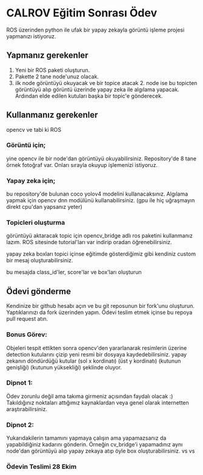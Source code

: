 # **CALROV Eğitim Sonrası Ödev**


ROS üzerinden python ile ufak bir yapay zekayla görüntü işleme projesi yapmanızı istiyoruz. 

## Yapmanız gerekenler

1. Yeni bir ROS paketi oluşturun.
2. Pakette 2 tane node'unuz olacak.
3. ilk node görüntüyü okuyacak ve bir topice atacak 2. node ise bu topicten görüntüyü alıp görüntü üzerinde yapay zeka ile algılama yapacak. Ardından elde edilen kutuları başka bir topic'e gönderecek.


## Kullanmanız gerekenler
opencv ve tabi ki ROS


### Görüntü için;
yine opencv ile bir node'dan görüntüyü okuyabilirsiniz.
Repository'de 8 tane örnek fotoğraf var. Onları sırayla okuyup işlemenizi istiyoruz.


### Yapay zeka için;
bu repository'de bulunan coco yolov4 modelini kullanacaksınız. Algılama yapmak için opencv dnn modülünü kullanabilirsiniz.
(gpu ile hiç uğraşmayın direkt cpu'dan yapsanız yeter)


### Topicleri oluşturma
görüntüyü aktaracak topic için opencv_bridge adlı ros paketini kullanmanız lazım. ROS sitesinde tutorial'ları var indirip oradan öğrenebilirsiniz.

yapay zeka boxları topici içinse eğitimde gösterdiğimiz gibi kendiniz custom bir mesaj oluşturabilirsiniz.

bu mesajda class_id'ler, score'lar ve box'ları oluşturun


## Ödevi gönderme
Kendinize bir github hesabı açın ve bu git reposunun bir fork'unu oluşturun. Yaptıklarınızı da fork üzerinden yapın. Ödevi teslim etmek içinse bu repoya pull request atın.


### Bonus Görev:
Objeleri tespit ettikten sonra opencv'den yararlanarak resimlerin üzerine detection kutularını çizip yeni resmi bir dosyaya kaydedebilirsiniz.
yapay zekanın döndürdüğü kutular (sol x kordinatı) (üst y kordinatı) (kutunun genişliği) (kutunun yüksekliği) şeklinde oluyor.


### Dipnot 1:
Ödev zorunlu değil ama takıma girmeniz açısından faydalı olacak :)
Takıldığınız noktaları attığımız kaynaklardan veya genel olarak internetten araştırabilirsiniz.

### Dipnot 2:
Yukarıdakilerin tamamını yapmaya çalışın ama yapamazsanız da yapabildiğiniz kadarını gönderin.
Örneğin cv_bridge'i yapamadınız aynı node'dan görüntüyü alıp yapay zekaya atıp öyle box oluşturabilirsiniz. vs vs

### Ödevin Teslimi 28 Ekim

